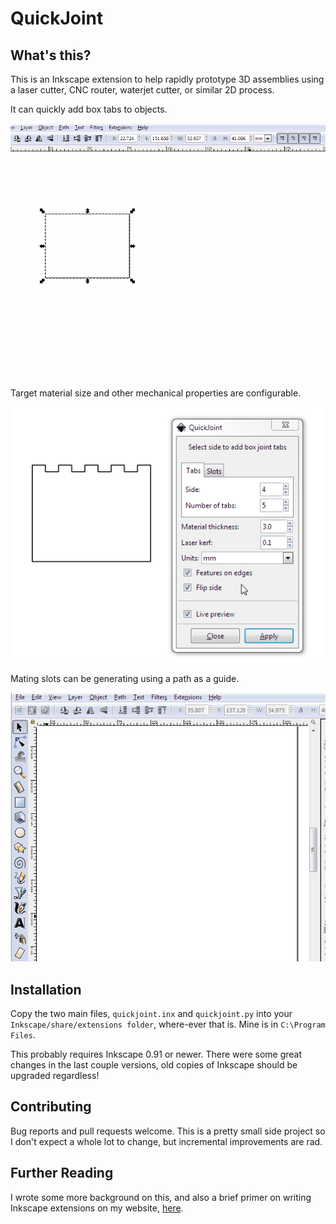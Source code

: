 QuickJoint
================


## What's this?


This is an Inkscape extension to help rapidly prototype 3D assemblies using a laser cutter, CNC router, waterjet cutter, or similar 2D process.

It can quickly add box tabs to objects.

![tabs_demo](Docs/TabsDemo.gif)

Target material size and other mechanical properties are configurable.

![thickness_demo](Docs/ThicknessDemo.gif)


Mating slots can be generating using a path as a guide.

![slot_demo](Docs/SlotDemo.gif)


## Installation

Copy the two main files, `quickjoint.inx` and `quickjoint.py` into your `Inkscape/share/extensions folder`, where-ever that is. Mine is in `C:\Program Files`.

This probably requires Inkscape 0.91 or newer. There were some great changes in the last couple versions, old copies of Inkscape should be upgraded regardless!


## Contributing

Bug reports and pull requests welcome. This is a pretty small side project so I don't expect a whole lot to change, but incremental improvements are rad.


## Further Reading

I wrote some more background on this, and also a brief primer on writing Inkscape extensions on my website, [here](https://jrainimo.com/build/?p=1380).